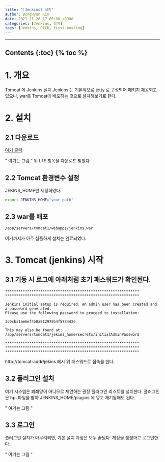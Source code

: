 ```yaml
---
title: "[Jenkins] 설치"
author: DongHyun Kim
date: 2021-11-26 17:00:00 +0900
categories: [Jenkins, 설치]
tags: [Jenkins, CICD, first-posting]
---
```


---
**Contents**
{:toc}
{% toc %}
---

# 1. 개요
Tomcat 에 Jenkins 설치
Jenkins 는 기본적으로 jetty 로 구성되어 패키지 제공되고 있으나,
war를 Tomcat에 배포하는 것으로 설치해보기로 한다.

# 2. 설치
## 2.1 다운로드
[여기 클릭](https://www.jenkins.io/download/)

" 여기는 그림 "
위 LTS 항목을 다운로드 받았다.

## 2.2 Tomcat 환경변수 설정
JEKINS_HOME만 세팅하였다.

```bash
export JENKINS_HOME="your path"
```

## 2.3 war를 배포
```bash
/app/servers/tomcat1/webapps/jenkins.war
```
여기까지가 아주 심플하게 설치는 완료되었다.

# 3. Tomcat (jenkins) 시작
## 3.1 기동 시 로그에 아래처럼 초기 패스워드가 확인된다.

```bash*************************************************************
*************************************************************
*************************************************************

Jenkins initial setup is required. An admin user has been created and a password generated.
Please use the following password to proceed to installation:

1c0cba1ae6ef4b8a812978b4f578443e

This may also be found at: /app/servers/tomcat1/jekins_home/secrets/initialAdminPassword

*************************************************************
*************************************************************
*************************************************************
```

http://tomcat-addr/jekins 에서 위 패스워드로 접속을 한다.

## 3.2 플러그인 설치
여기 시스템은 폐쇄망이 아니므로 제안하는 권장 플러그인 리스트를 설치한다.
플러그인은 hpi 파일을 받아 JENKINS_HOME/plugins 에 넣고 재기동해도 된다.

" 여기는 그림 "

## 3.3 로그인
플러그인 설치가 마무리되면, 기본 설치 과정은 모두 끝났다.
계정을 생성하고 로그인한다.

" 여기는 그림 "
